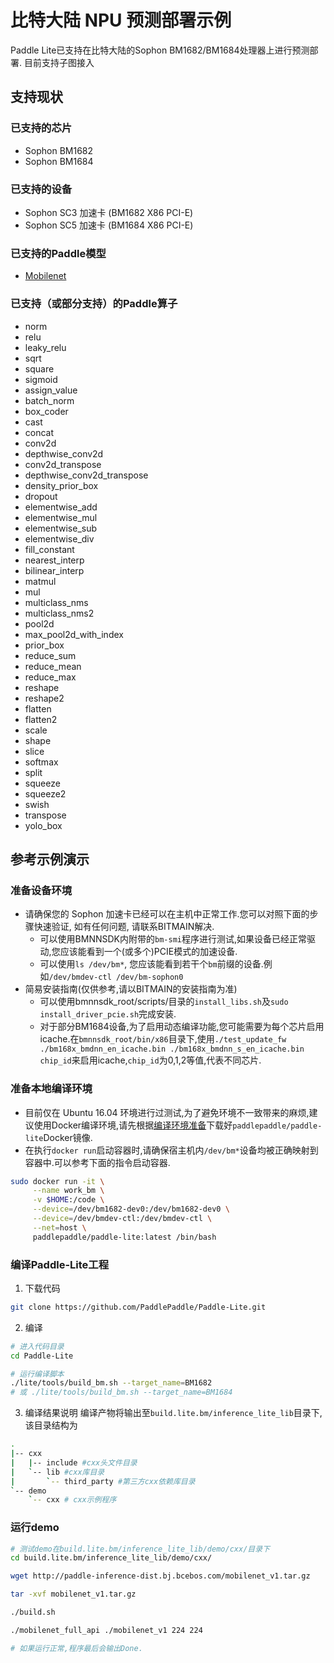 # 比特大陆 NPU 预测部署示例

Paddle Lite已支持在比特大陆的Sophon BM1682/BM1684处理器上进行预测部署. 目前支持子图接入


## 支持现状

### 已支持的芯片

- Sophon BM1682
- Sophon BM1684

### 已支持的设备
* Sophon SC3 加速卡 (BM1682 X86 PCI-E)
* Sophon SC5 加速卡 (BM1684 X86 PCI-E)


### 已支持的Paddle模型

- [Mobilenet](http://paddle-inference-dist.bj.bcebos.com/mobilenet_v1.tar.gz)

### 已支持（或部分支持）的Paddle算子

- norm
- relu
- leaky_relu
- sqrt
- square
- sigmoid
- assign_value
- batch_norm
- box_coder
- cast
- concat
- conv2d
- depthwise_conv2d
- conv2d_transpose
- depthwise_conv2d_transpose
- density_prior_box
- dropout
- elementwise_add
- elementwise_mul
- elementwise_sub
- elementwise_div
- fill_constant
- nearest_interp
- bilinear_interp
- matmul
- mul
- multiclass_nms
- multiclass_nms2
- pool2d
- max_pool2d_with_index
- prior_box
- reduce_sum
- reduce_mean
- reduce_max
- reshape
- reshape2
- flatten
- flatten2
- scale
- shape
- slice
- softmax
- split
- squeeze
- squeeze2
- swish
- transpose
- yolo_box

## 参考示例演示

### 准备设备环境
- 请确保您的 Sophon 加速卡已经可以在主机中正常工作.您可以对照下面的步骤快速验证, 如有任何问题, 请联系BITMAIN解决.
    - 可以使用BMNNSDK内附带的`bm-smi`程序进行测试,如果设备已经正常驱动,您应该能看到一个(或多个)PCIE模式的加速设备.
    - 可以使用`ls /dev/bm*`, 您应该能看到若干个`bm`前缀的设备.例如`/dev/bmdev-ctl /dev/bm-sophon0`
- 简易安装指南(仅供参考,请以BITMAIN的安装指南为准)
  - 可以使用bmnnsdk_root/scripts/目录的`install_libs.sh`及`sudo install_driver_pcie.sh`完成安装.
  - 对于部分BM1684设备,为了启用动态编译功能,您可能需要为每个芯片启用icache.在`bmnnsdk_root/bin/x86`目录下,使用`./test_update_fw ./bm168x_bmdnn_en_icache.bin ./bm168x_bmdnn_s_en_icache.bin chip_id`来启用icache,`chip_id`为0,1,2等值,代表不同芯片.

### 准备本地编译环境

- 目前仅在 Ubuntu 16.04 环境进行过测试,为了避免环境不一致带来的麻烦,建议使用Docker编译环境,请先根据[编译环境准备](../source_compile/compile_env)下载好`paddlepaddle/paddle-lite`Docker镜像.
- 在执行`docker run`启动容器时,请确保宿主机内`/dev/bm*`设备均被正确映射到容器中.可以参考下面的指令启动容器.
  
```bash
sudo docker run -it \
     --name work_bm \
     -v $HOME:/code \
     --device=/dev/bm1682-dev0:/dev/bm1682-dev0 \
     --device=/dev/bmdev-ctl:/dev/bmdev-ctl \
     --net=host \
     paddlepaddle/paddle-lite:latest /bin/bash

```


### 编译Paddle-Lite工程
1. 下载代码
  
```bash
git clone https://github.com/PaddlePaddle/Paddle-Lite.git
```

2. 编译

```bash
# 进入代码目录
cd Paddle-Lite

# 运行编译脚本
./lite/tools/build_bm.sh --target_name=BM1682
# 或 ./lite/tools/build_bm.sh --target_name=BM1684

```

3. 编译结果说明
编译产物将输出至`build.lite.bm/inference_lite_lib`目录下,该目录结构为
```bash
.
|-- cxx 
|   |-- include #cxx头文件目录
|   `-- lib #cxx库目录
|       `-- third_party #第三方cxx依赖库目录
`-- demo
    `-- cxx # cxx示例程序

```

### 运行demo

```bash
# 测试demo在build.lite.bm/inference_lite_lib/demo/cxx/目录下
cd build.lite.bm/inference_lite_lib/demo/cxx/

wget http://paddle-inference-dist.bj.bcebos.com/mobilenet_v1.tar.gz

tar -xvf mobilenet_v1.tar.gz

./build.sh

./mobilenet_full_api ./mobilenet_v1 224 224

# 如果运行正常,程序最后会输出Done.
```
